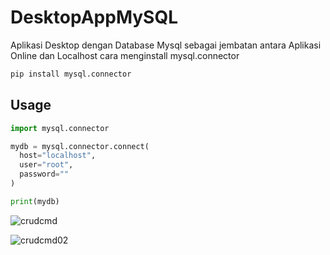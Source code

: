 # DesktopAppMySQL
Aplikasi Desktop dengan Database Mysql sebagai jembatan antara Aplikasi Online dan Localhost 
cara menginstall mysql.connector
```bash
pip install mysql.connector
```
## Usage

```python
import mysql.connector

mydb = mysql.connector.connect(
  host="localhost",
  user="root",
  password=""
)

print(mydb)
```
![crudcmd](https://github.com/user-attachments/assets/1d8b9826-4483-405a-9f78-740c098b08cc)

![crudcmd02](https://github.com/user-attachments/assets/428030fb-eae2-4acf-8338-c2e3ef9515aa)

